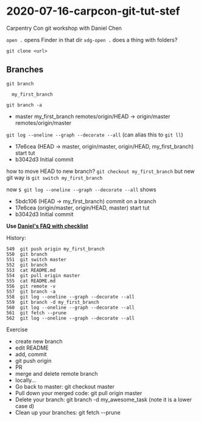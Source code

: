 # 2020-07-16-carpcon-git-tut-stef
Carpentry Con git workshop with Daniel Chen

`open .` opens Finder in that dir
`xdg-open .` does a thing with folders?

`git clone <url>`


## Branches
`git branch`
```* master
  my_first_branch
```
`git branch -a`
* master
  my_first_branch
  remotes/origin/HEAD -> origin/master
  remotes/origin/master

`git log --oneline --graph --decorate --all` (can alias this to `git ll`)
* 17e6cea (HEAD -> master, origin/master, origin/HEAD, my_first_branch) start tut
* b3042d3 Initial commit

how to move HEAD to new branch?
`git checkout my_first_branch` but new git way is `git switch my_first_branch`

now `$ git log --oneline --graph --decorate --all` shows
* 5bdc106 (HEAD -> my_first_branch) commit on a branch
* 17e6cea (origin/master, origin/HEAD, master) start tut
* b3042d3 Initial commit

**Use [Daniel's FAQ with checklist](https://chendaniely.github.io/training_ds_r/help-faq.html)**

History:
```548  git commit -m "more branch notes"
549  git push origin my_first_branch
550  git branch
551  git switch master
552  git branch
553  cat README.md
554  git pull origin master
555  cat README.md
556  git remote -v
557  git branch -a
558  git log --oneline --graph --decorate --all
559  git branch -d my_first_branch
560  git log --oneline --graph --decorate --all
561  git fetch --prune
562  git log --oneline --graph --decorate --all
```

Exercise
- create new branch
- edit README
- add, commit
- git push origin <branch>
- PR
- merge and delete remote branch
- locally...
- Go back to master: git checkout master
- Pull down your merged code: git pull origin master
- Delete your branch: git branch -d my_awesome_task (note it is a lower case d)
- Clean up your branches: git fetch --prune

